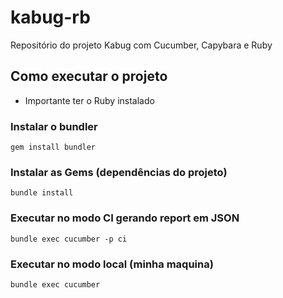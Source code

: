 # kabug-rb
Repositório do projeto Kabug com Cucumber, Capybara e Ruby

## Como executar o projeto

* Importante ter o Ruby instalado

### Instalar o bundler

`
gem install bundler
`

### Instalar as Gems (dependências do projeto)
`
bundle install
`

### Executar no modo CI gerando report em JSON

`
bundle exec cucumber -p ci
`

### Executar no modo local (minha maquina)

`
bundle exec cucumber
`